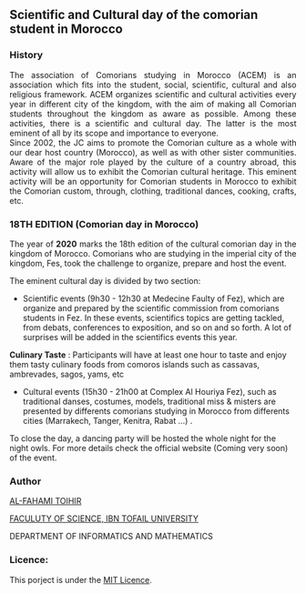 ## Scientific and Cultural day of the comorian student in Morocco

### History

<p style="text-align: justify">The association of Comorians studying in Morocco (ACEM) is an association which fits into the student, social, scientific, cultural and also religious framework. ACEM organizes scientific and cultural activities every year in different city of the kingdom, with the aim of making all Comorian students throughout the kingdom as aware as possible. Among these activities, there is a scientific and cultural day. The latter is the most eminent of all by its scope and importance to everyone.<br>
Since 2002, the JC aims to promote the Comorian culture as a whole with our dear host country (Morocco), as well as with other sister communities. Aware of the major role played by the culture of a country abroad, this activity will allow us to exhibit the Comorian cultural heritage. This eminent activity will be an opportunity for Comorian students in Morocco to exhibit the Comorian custom, through, clothing, traditional dances, cooking, crafts, etc.
</p>

### 18TH EDITION (Comorian day in Morocco)
<p style="text-align: justify">The year of <b>2020</b> marks the 18th edition of the cultural comorian day in the kingdom of Morocco. Comorians who are studying in the imperial city of the kingdom, Fes, took the challenge to organize, prepare and host the event. <br></p>

The eminent cultural day is divided by two section: 
  * Scientific events (9h30 - 12h30 at Medecine Faulty of Fez), which are organize and prepared by the scientific commission from comorians students in Fez.
In these events, scientifics topics are getting tackled, from debats, conferences to exposition, and so on and so forth. 
A lot of surprises will be added in the scientifics events this year.

**Culinary Taste** : Participants will have at least one hour to taste and enjoy them tasty culinary foods from comoros islands such as cassavas, ambrevades, sagos, yams, etc
  * Cultural events (15h30 - 21h00 at Complex Al Houriya Fez), such as traditional danses, costumes, models, traditional miss & misters are presented by differents comorians studying in Morocco from differents cities (Marrakech, Tanger, Kenitra, Rabat ...) .
  
To close the day, a dancing party will be hosted the whole night for the night owls.
For more details check the official website (Coming very soon) of the event.

 ### Author
 [AL-FAHAMI TOIHIR](https://alfahami.github.io/ "Fahmi's resume and protfolio page")
 
 [FACULUTY OF SCIENCE, IBN TOFAIL UNIVERSITY](http://www.fsk.uit.ac.ma/ "Faculty Site")
 
 DEPARTMENT OF INFORMATICS AND MATHEMATICS
 
 ### Licence: 
 This porject is under the [MIT Licence](https://opensource.org/licenses/MIT).

